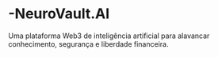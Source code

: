 # -NeuroVault.AI
Uma plataforma Web3 de inteligência artificial para alavancar conhecimento, segurança e liberdade financeira.

